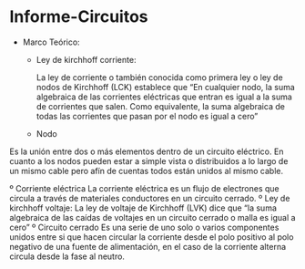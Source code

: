 # Informe-Circuitos
- Marco Teórico:
   - Ley de kirchhoff corriente:
   
      La ley de corriente o también conocida como primera ley o ley de nodos de Kirchhoff (LCK) establece que “En cualquier nodo, la suma algebraica de las corrientes         eléctricas que entran  es igual  a la suma de corrientes que salen. Como equivalente, la suma algebraica de todas las corrientes que pasan por el nodo es igual a          cero”
      
            
   - Nodo
   
Es la unión entre dos o más elementos  dentro de un circuito eléctrico.  En cuanto a los nodos pueden estar a simple vista o distribuidos a lo largo de un mismo cable pero afín de cuentas todos están unidos al mismo cable.

º Corriente eléctrica
La corriente eléctrica es un flujo de electrones que circula a través de materiales conductores en un circuito cerrado.
º Ley de kirchhoff voltaje:
La ley de voltaje de Kirchhoff (LVK) dice que “la suma algebraica de las caídas de voltajes en un circuito cerrado o malla  es igual a cero”
º Circuito cerrado
Es una serie de uno solo o varios componentes unidos entre si que hacen circular la corriente desde el polo positivo al polo negativo de una fuente de alimentación, en el caso de la corriente alterna circula desde la fase al neutro.
